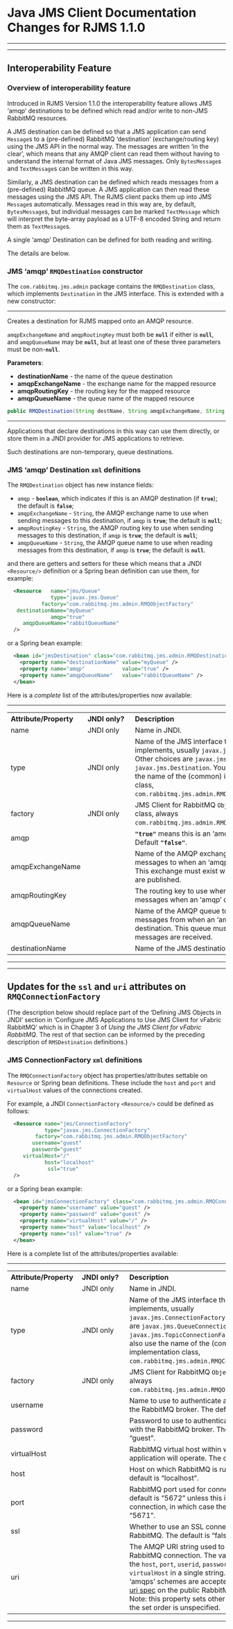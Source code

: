 # Java JMS Client Documentation Changes for RJMS 1.1.0

----

----

## Interoperability Feature

### Overview of interoperability feature

Introduced in RJMS Version 1.1.0 the interoperability feature allows JMS ‘amqp’ destinations to be defined which read and/or write to non-JMS RabbitMQ resources.

A JMS destination can be defined so that a JMS application can send `Message`s to a (pre-defined) RabbitMQ ‘destination’ (exchange/routing key) using the JMS API in the normal way. The messages are written ‘in the clear’, which means that any AMQP client can read them without having to understand the internal format of Java JMS messages. Only `BytesMessage`s and `TextMessage`s can be written in this way.

Similarly, a JMS destination can be defined which reads messages from a (pre-defined) RabbitMQ queue.  A JMS application can then read these messages using the JMS API.  The RJMS client packs them up into JMS `Message`s automatically.  Messages read in this way are, by default, `BytesMessage`s, but individual messages can be marked `TextMessage` which will interpret the byte-array payload as a UTF-8 encoded String and return them as `TextMessage`s.

A single ‘amqp’ Destination can be defined for both reading and writing.

The details are below.

### JMS ‘amqp’ `RMQDestination` constructor

The `com.rabbitmq.jms.admin` package contains the `RMQDestination` class, which implements `Destination` in the JMS interface. This is extended with a new constructor:

----

Creates a destination for RJMS mapped onto an AMQP resource.

`amqpExchangeName` and `amqpRoutingKey` must both be **`null`** if either is **`null`**, and `amqpQueueName` may be **`null`**, but at
least one of these three parameters must be non-**`null`**.

**Parameters**:

* **destinationName** - the name of the queue destination
* **amqpExchangeName** - the exchange name for the mapped resource
* **amqpRoutingKey** - the routing key for the mapped resource
* **amqpQueueName** - the queue name of the mapped resource

```java
public RMQDestination(String destName, String amqpExchangeName, String amqpRoutingKey, String amqpQueueName);
```

----

Applications that declare destinations in this way can use them directly, or store them in a JNDI provider for JMS applications to retrieve.

Such destinations are non-temporary, queue destinations.

### JMS ‘amqp’ Destination `xml` definitions

The `RMQDestination` object has new instance fields:

* `amqp` - **`boolean`**, which indicates if this is an AMQP destination (if **`true`**); the default is **`false`**;
* `amqpExchangeName` - `String`, the AMQP exchange name to use when sending messages to this destination, if `amqp` is **`true`**; the default is **`null`**;
* `amqpRoutingKey` - `String`, the AMQP routing key to use when sending messages to this destination, if `amqp` is **`true`**; the default is **`null`**;
* `amqpQueueName` - `String`, the AMQP queue name to use when reading messages from this destination, if `amqp` is **`true`**; the default is **`null`**.

and there are getters and setters for these which means that a JNDI `<Resource/>` definition or a Spring bean definition can use them, for example:

```xml
  <Resource   name="jms/Queue"
              type="javax.jms.Queue"
           factory="com.rabbitmq.jms.admin.RMQObjectFactory"
   destinationName="myQueue"
              amqp="true"
     amqpQueueName="rabbitQueueName"
  />
```

or a Spring bean example:

```xml
  <bean id="jmsDestination" class="com.rabbitmq.jms.admin.RMQDestination" >
    <property name="destinationName" value="myQueue" />
    <property name="amqp"            value="true" />
    <property name="amqpQueueName"   value="rabbitQueueName" />
  </bean>
```

Here is a *complete* list of the attributes/properties now available:

----

<table>
  <tr style="text-align:left;">
    <th>Attribute/Property&nbsp;</th>
    <th>JNDI&nbsp;only?&nbsp;&nbsp;</th>
    <th>Description</th>
  </tr>
  <tr>
    <td>name</td>
    <td>JNDI only</td>
    <td>Name in JNDI.</td>
  </tr>
  <tr>
    <td>type</td>
    <td>JNDI only</td>
    <td>
      Name of the JMS interface the object implements, usually <code>javax.jms.Queue</code>. Other choices
      are <code>javax.jms.Topic</code> and <code>javax.jms.Destination</code>. You can also use the name of
      the (common) implementation class, <code>com.rabbitmq.jms.admin.RMQDestination</code>.
    </td>
  </tr>
  <tr>
    <td>factory</td>
    <td>JNDI only</td>
    <td>JMS Client for RabbitMQ <code>ObjectFactory</code> class, always <code>com.rabbitmq.jms.admin.RMQObjectFactory</code>.</td>
  </tr>
  <tr>
    <td>amqp</td>
    <td>&nbsp;</td>
    <td><code><strong>"true"</strong></code> means this is an ‘amqp’ destination. Default <code><strong>"false"</strong></code>.</td>
  </tr>
  <tr>
    <td>amqpExchangeName</td>
    <td>&nbsp;</td>
    <td>Name of the AMQP exchange to publish messages to when an ‘amqp’ destination. This exchange must exist when messages are published.</td>
  </tr>
  <tr>
    <td>amqpRoutingKey</td>
    <td>&nbsp;</td>
    <td>The routing key to use when publishing messages when an ‘amqp’ destination.</td>
  </tr>
  <tr>
    <td>amqpQueueName</td>
    <td>&nbsp;</td>
    <td>Name of the AMQP queue to receive messages from when an ‘amqp’ destination. This queue must exist when messages are received.</td>
  </tr>
  <tr>
    <td>destinationName</td>
    <td>&nbsp;</td>
    <td>Name of the JMS destination.</td>
  </tr>
</table>

----

----

## Updates for the `ssl` and `uri` attributes on `RMQConnectionFactory`

(The description below should replace part of the ‘Defining JMS Objects in JNDI’ section in ‘Configure JMS Applications to Use JMS Client for vFabric RabbitMQ’
which is in Chapter 3 of *Using the JMS Client for vFabric RabbitMQ*.  The rest of that section can be informed by the preceding description of `RMSDestination` definitions.)

### JMS ConnectionFactory `xml` definitions

The `RMQConnectionFactory` object has properties/attributes settable on `Resource` or Spring bean definitions.
These include the `host` and `port` and `virtualHost` values of the connections created.

For example, a JNDI `ConnectionFactory` `<Resource/>` could be defined as follows:

```xml
  <Resource name="jms/ConnectionFactory"
            type="javax.jms.ConnectionFactory"
         factory="com.rabbitmq.jms.admin.RMQObjectFactory"
        username="guest"
        password="guest"
     virtualHost="/"
            host="localhost"
             ssl="true"
  /> 
```

or a Spring bean example:

```xml
  <bean id="jmsConnectionFactory" class="com.rabbitmq.jms.admin.RMQConnectionFactory" >
    <property name="username" value="guest" />
    <property name="password" value="guest" />
    <property name="virtualHost" value="/" />
    <property name="host" value="localhost" />
    <property name="ssl" value="true" />
  </bean>
```

Here is a complete list of the attributes/properties available:

----

<table>
  <tr style="text-align:left;">
    <th>Attribute/Property&nbsp;</th>
    <th>JNDI&nbsp;only?&nbsp;&nbsp;</th>
    <th>Description</th>
  </tr>
  <tr>
    <td>name</td>
    <td>JNDI only</td>
    <td>Name in JNDI.</td>
  </tr>
  <tr>
    <td>type</td>
    <td>JNDI only</td>
    <td>
      Name of the JMS interface the object implements, usually <code>javax.jms.ConnectionFactory</code>. Other choices
      are <code>javax.jms.QueueConnectionFactory</code> and <code>javax.jms.TopicConnectionFactory</code>. You can also use the name of
      the (common) implementation class, <code>com.rabbitmq.jms.admin.RMQConnectionFactory</code>.
    </td>
  </tr>
  <tr>
    <td>factory</td>
    <td>JNDI only</td>
    <td>JMS Client for RabbitMQ <code>ObjectFactory</code> class, always <code>com.rabbitmq.jms.admin.RMQObjectFactory</code>.</td>
  </tr>
  <tr>
    <td>username</td>
    <td>&nbsp;</td>
    <td>Name to use to authenticate a connection with the RabbitMQ broker. The default is “guest”.</td>
  </tr>
  <tr>
    <td>password</td>
    <td>&nbsp;</td>
    <td>Password to use to authenticate a connection with the RabbitMQ broker. The default is “guest”.</td>
  </tr>
  <tr>
    <td>virtualHost</td>
    <td>&nbsp;</td>
    <td>RabbitMQ virtual host within which the application will operate. The default is “/”.</td>
  </tr>
  <tr>
    <td>host</td>
    <td>&nbsp;</td>
    <td>Host on which RabbitMQ is running. The default is “localhost”.</td>
  </tr>
  <tr>
    <td>port</td>
    <td>&nbsp;</td>
    <td>RabbitMQ port used for connections. The default is “5672” unless this is an SSL connection, in which case the default is “5671”.</td>
  </tr>
  <tr>
    <td>ssl</td>
    <td>&nbsp;</td>
    <td>Whether to use an SSL connection to RabbitMQ. The default is “false”.</td>
  </tr>
  <tr>
    <td>uri</td>
    <td>&nbsp;</td>
    <td>
      The AMQP URI string used to establish a RabbitMQ connection. The value can encode the <code>host</code>, <code>port</code>,
      <code>userid</code>, <code>password</code> and <code>virtualHost</code> in a single string. Both ‘amqp’ and ‘amqps’ schemes are
      accepted.
      See the <a href="https://www.rabbitmq.com/uri-spec.html">amqp uri spec</a> on the public RabbitMQ site for details. Note: this
      property sets other properties and the set order is unspecified.
    </td>
  </tr>
</table>

----
